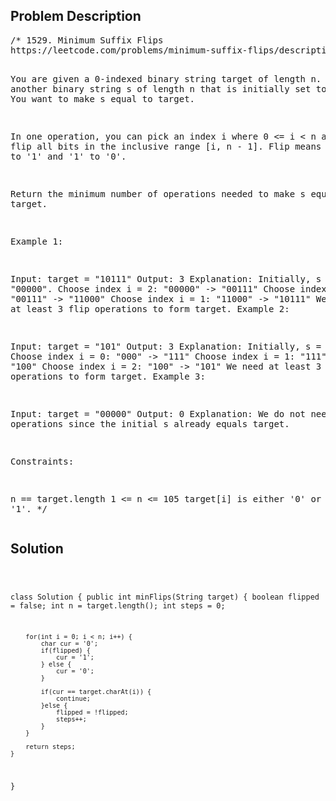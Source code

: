 <!--
<style>
  body { font-family: Arial, sans-serif; }
  .container { max-width: 100%; margin: 0 auto; padding: 10px; }
  .comment-block { background-color: #f9f9f9; padding: 10px; border-left: 5px solid #ccc; max-width: 200px; margin: 20px auto; overflow-wrap: break-word; white-space: pre-wrap; }
  .code-block { background-color: #f4f4f4; padding: 10px; border: 1px solid #ddd; max-width: 50%; margin: 20px auto; overflow-wrap: break-word; white-space: pre-wrap; }
</style>
-->

<div class='container'>
<h2>Problem Description</h2>
<div class='comment-block'>
<pre>
/* 1529. Minimum Suffix Flips
https://leetcode.com/problems/minimum-suffix-flips/description/

You are given a 0-indexed binary string target of length n. 
You have another binary string s of length n that is initially 
set to all zeros. You want to make s equal to target.

In one operation, you can pick an index i where 0 <= i < n and 
flip all bits in the inclusive range [i, n - 1]. Flip means changing 
'0' to '1' and '1' to '0'.

Return the minimum number of operations needed to make s equal to target.

 

Example 1:

Input: target = "10111"
Output: 3
Explanation: Initially, s = "00000".
Choose index i = 2: "00000" -> "00111"
Choose index i = 0: "00111" -> "11000"
Choose index i = 1: "11000" -> "10111"
We need at least 3 flip operations to form target.
Example 2:

Input: target = "101"
Output: 3
Explanation: Initially, s = "000".
Choose index i = 0: "000" -> "111"
Choose index i = 1: "111" -> "100"
Choose index i = 2: "100" -> "101"
We need at least 3 flip operations to form target.
Example 3:

Input: target = "00000"
Output: 0
Explanation: We do not need any operations since the initial s already equals target.
 

Constraints:

n == target.length
1 <= n <= 105
target[i] is either '0' or '1'.
*/
</pre>
</div>

<h2>Solution</h2>
<div class='code-block'>
<pre><code class='language-java'>

class Solution {
    public int minFlips(String target) {
        boolean flipped = false;
        int n = target.length();
        int steps = 0;

        for(int i = 0; i < n; i++) {
            char cur = '0';
            if(flipped) {
                cur = '1';
            } else {
                cur = '0';
            }

            if(cur == target.charAt(i)) {
                continue;
            }else {
                flipped = !flipped;
                steps++;
            }
        }

        return steps;
    }
}</code></pre>
</div>
</div>
